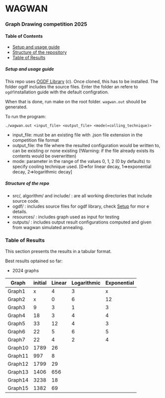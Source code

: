 # WAGWAN

### Graph Drawing competition 2025

#### Table of Contents
- [Setup and usage guide](#####setup-and-usage-guide)
- [Structure of the repository](#####Structure-of-the-repo)
- [Table of Results](#####table-of-results)

##### Setup and usage guide
This repo uses  [OGDF Library](https://ogdf.uos.de/) (c). Once cloned, this has to be installed. The folder ogdf includes the source files. Enter the folder an refere to `ogdf`installation guide with the default configration.

When that is done, run make on the root folder. `wagwan.out` should be generated.

To run the program:

`./wagwan.out <input_file> <output_file> <mode(=colling_technique)>`

* input_file: must be an existing file with .json file extension in the competition file format
* output_file: the file where the resulted configuration would be written to, can be existing or none existing (!Warning: if the file already exists its contents would be overwritten)
* mode: parameter in the range of the values 0, 1, 2 (0 by defaults) to specify cooling technique used. [0=>for linear decay, 1=>exponential decay, 2=>logarithmic decay]


##### Structure of the repo

- src/, algorithm/ and include/ : are all working directories that include source code.
- ogdf/ : includes source files for ogdf library, check [Setup](###setup) for mor e details.
- resources/ : includes graph used as input for testing
- outputs/ : includes output result configurations computed and given from wagwan simulated annealing.

### Table of Results
This section presents the results in a tabular format.


Best results optained so far:

* 2024 graphs

Graph |  initial | Linear | Logarithmic | Exponential
------------- | ----------------| ------------ | ------------- | -----------
Graph1   | x | 4 | 3 | x 
Graph2   | x | 0 | 6 | 12
Graph3   | 9 | 3 | 1 | 3 
Graph4   | 18 | 3 | 4 | 4
Graph5   | 33 | 12 | 4 | 3
Graph6   | 22 | 5 | 6 | 5 
Graph7   | 22 | 4 | 2 | 4
Graph10  | 1789 | 26 | | 
Graph11  | 997  | 8 | | 
Graph12  | 1799 | 29| |
Graph13  | 1406 | 656 | | 
Graph14  | 3238 | 18 | | 
Graph15  | 1382 | 69 | |
